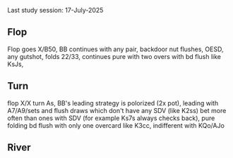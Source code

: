 Last study session: 17-July-2025

## Flop

Flop goes X/B50, BB continues with any pair, backdoor nut flushes, OESD, any gutshot, folds 22/33, continues pure with two overs with bd flush like KsJs,

## Turn

flop X/X turn As, BB's leading strategy is polorized (2x pot), leading with A7/A9/sets and flush draws which don't have any SDV (like K2ss) bet more often than ones with SDV (for example Ks7s always checks back), pure folding bd flush with only one overcard like K3cc, indifferent with KQo/AJo

## River
